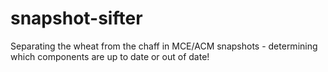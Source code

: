 # snapshot-sifter
Separating the wheat from the chaff in MCE/ACM snapshots - determining which components are up to date or out of date!
